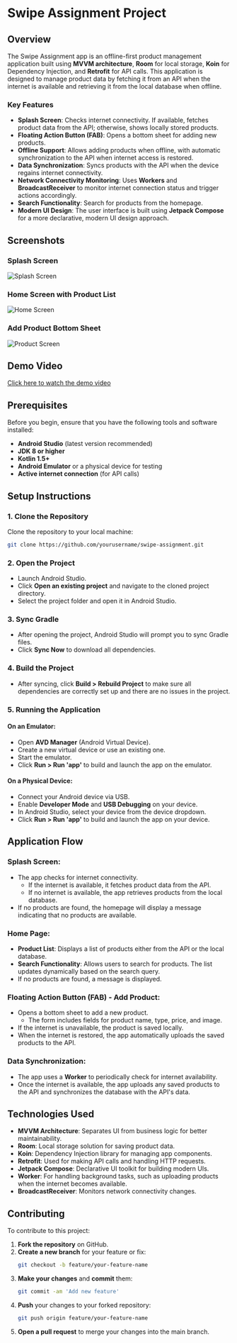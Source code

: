 
# Swipe Assignment Project

## Overview

The Swipe Assignment app is an offline-first product management application built using **MVVM architecture**, **Room** for local storage, **Koin** for Dependency Injection, and **Retrofit** for API calls. This application is designed to manage product data by fetching it from an API when the internet is available and retrieving it from the local database when offline.

### Key Features
- **Splash Screen**: Checks internet connectivity. If available, fetches product data from the API; otherwise, shows locally stored products.
- **Floating Action Button (FAB)**: Opens a bottom sheet for adding new products.
- **Offline Support**: Allows adding products when offline, with automatic synchronization to the API when internet access is restored.
- **Data Synchronization**: Syncs products with the API when the device regains internet connectivity.
- **Network Connectivity Monitoring**: Uses **Workers** and **BroadcastReceiver** to monitor internet connection status and trigger actions accordingly.
- **Search Functionality**: Search for products from the homepage.
- **Modern UI Design**: The user interface is built using **Jetpack Compose** for a more declarative, modern UI design approach.

## Screenshots

### Splash Screen
![Splash Screen](screenshots/splash.png)

### Home Screen with Product List
![Home Screen](screenshots/home.png)

### Add Product Bottom Sheet
![Product Screen](screenshots/add_product.png)

## Demo Video
[Click here to watch the demo video](screenshots/demo.mp4)

## Prerequisites

Before you begin, ensure that you have the following tools and software installed:

- **Android Studio** (latest version recommended)
- **JDK 8 or higher**
- **Kotlin 1.5+**
- **Android Emulator** or a physical device for testing
- **Active internet connection** (for API calls)

## Setup Instructions

### 1. Clone the Repository

Clone the repository to your local machine:

```bash
git clone https://github.com/yourusername/swipe-assignment.git
```

### 2. Open the Project

- Launch Android Studio.
- Click **Open an existing project** and navigate to the cloned project directory.
- Select the project folder and open it in Android Studio.

### 3. Sync Gradle

- After opening the project, Android Studio will prompt you to sync Gradle files.
- Click **Sync Now** to download all dependencies.

### 4. Build the Project

- After syncing, click **Build > Rebuild Project** to make sure all dependencies are correctly set up and there are no issues in the project.

### 5. Running the Application

#### On an Emulator:
- Open **AVD Manager** (Android Virtual Device).
- Create a new virtual device or use an existing one.
- Start the emulator.
- Click **Run > Run 'app'** to build and launch the app on the emulator.

#### On a Physical Device:
- Connect your Android device via USB.
- Enable **Developer Mode** and **USB Debugging** on your device.
- In Android Studio, select your device from the device dropdown.
- Click **Run > Run 'app'** to build and launch the app on your device.

## Application Flow

### Splash Screen:
- The app checks for internet connectivity.
  - If the internet is available, it fetches product data from the API.
  - If no internet is available, the app retrieves products from the local database.
- If no products are found, the homepage will display a message indicating that no products are available.

### Home Page:
- **Product List**: Displays a list of products either from the API or the local database.
- **Search Functionality**: Allows users to search for products. The list updates dynamically based on the search query.
- If no products are found, a message is displayed.
  
### Floating Action Button (FAB) - Add Product:
- Opens a bottom sheet to add a new product.
  - The form includes fields for product name, type, price, and image.
- If the internet is unavailable, the product is saved locally.
- When the internet is restored, the app automatically uploads the saved products to the API.

### Data Synchronization:
- The app uses a **Worker** to periodically check for internet availability.
- Once the internet is available, the app uploads any saved products to the API and synchronizes the database with the API's data.
  
## Technologies Used
- **MVVM Architecture**: Separates UI from business logic for better maintainability.
- **Room**: Local storage solution for saving product data.
- **Koin**: Dependency Injection library for managing app components.
- **Retrofit**: Used for making API calls and handling HTTP requests.
- **Jetpack Compose**: Declarative UI toolkit for building modern UIs.
- **Worker**: For handling background tasks, such as uploading products when the internet becomes available.
- **BroadcastReceiver**: Monitors network connectivity changes.

## Contributing

To contribute to this project:

1. **Fork the repository** on GitHub.
2. **Create a new branch** for your feature or fix:
    ```bash
    git checkout -b feature/your-feature-name
    ```
3. **Make your changes** and **commit** them:
    ```bash
    git commit -am 'Add new feature'
    ```
4. **Push** your changes to your forked repository:
    ```bash
    git push origin feature/your-feature-name
    ```
5. **Open a pull request** to merge your changes into the main branch.
